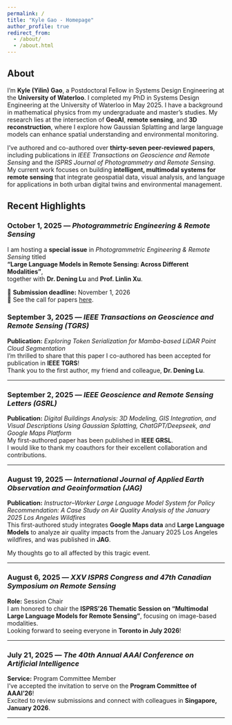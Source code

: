 ```yaml
---
permalink: /
title: "Kyle Gao - Homepage"
author_profile: true
redirect_from: 
  - /about/
  - /about.html
---
```

## About

I’m **Kyle (Yilin) Gao**, a Postdoctoral Fellow in Systems Design Engineering at the **University of Waterloo**. I completed my PhD in Systems Design Engineering at the University of Waterloo in May 2025. I have a background in mathematical physics from my undergraduate and master’s studies.
My research lies at the intersection of **GeoAI**, **remote sensing**, and **3D reconstruction**, where I explore how Gaussian Splatting and large language models can enhance spatial understanding and environmental monitoring.  

I’ve authored and co-authored over **thirty-seven peer-reviewed papers**, including publications in *IEEE Transactions on Geoscience and Remote Sensing* and the *ISPRS Journal of Photogrammetry and Remote Sensing*.
My current work focuses on building **intelligent, multimodal systems for remote sensing** that integrate geospatial data, visual analysis, and language for applications in both urban digital twins and environmental management.

## Recent Highlights
### October 1, 2025 — *Photogrammetric Engineering & Remote Sensing*  
I am hosting a **special issue** in *Photogrammetric Engineering & Remote Sensing* titled  
**“Large Language Models in Remote Sensing: Across Different Modalities”**,  
together with **Dr. Dening Lu** and **Prof. Linlin Xu**.  

📅 **Submission deadline:** November 1, 2026  
📄 See the call for papers [here](/files/PERS_SpecialIssue.pdf).

### September 3, 2025 — *IEEE Transactions on Geoscience and Remote Sensing (TGRS)*
**Publication:** *Exploring Token Serialization for Mamba-based LiDAR Point Cloud Segmentation*  
I’m thrilled to share that this paper I co-authored has been accepted for publication in **IEEE TGRS**!  
Thank you to the first author, my friend and colleague, **Dr. Dening Lu**.

---

### September 2, 2025 — *IEEE Geoscience and Remote Sensing Letters (GSRL)*  
**Publication:** *Digital Buildings Analysis: 3D Modeling, GIS Integration, and Visual Descriptions Using Gaussian Splatting, ChatGPT/Deepseek, and Google Maps Platform*  
My first-authored paper has been published in **IEEE GRSL**.  
I would like to thank my coauthors for their excellent collaboration and contributions.

---

### August 19, 2025 — *International Journal of Applied Earth Observation and Geoinformation (JAG)*  
**Publication:** *Instructor–Worker Large Language Model System for Policy Recommendation: A Case Study on Air Quality Analysis of the January 2025 Los Angeles Wildfires*  
This first-authored study integrates **Google Maps data** and **Large Language Models** to analyze air quality impacts from the January 2025 Los Angeles wildfires, and was published in **JAG**.
 
My thoughts go to all affected by this tragic event.

---

### August 6, 2025 — *XXV ISPRS Congress and 47th Canadian Symposium on Remote Sensing*  
**Role:** Session Chair  
I am honored to chair the **ISPRS’26 Thematic Session on “Multimodal Large Language Models for Remote Sensing”**, focusing on image-based modalities.  
Looking forward to seeing everyone in **Toronto in July 2026**!

---

### July 21, 2025 — *The 40th Annual AAAI Conference on Artificial Intelligence*  
**Service:** Program Committee Member  
I’ve accepted the invitation to serve on the **Program Committee of AAAI’26**!  
Excited to review submissions and connect with colleagues in **Singapore, January 2026**.

---